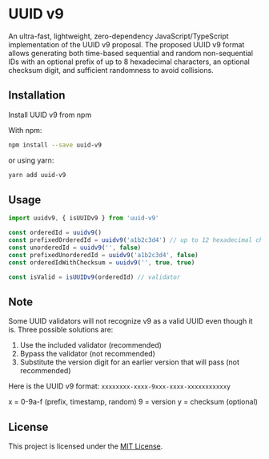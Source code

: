 # UUID v9

An ultra-fast, lightweight, zero-dependency JavaScript/TypeScript implementation of the UUID v9 proposal. The proposed UUID v9 format allows generating both time-based sequential and random non-sequential IDs with an optional prefix of up to 8 hexadecimal characters, an optional checksum digit, and sufficient randomness to avoid collisions. 

<!-- To learn more about UUID v9, please visit the website: https://uuid-v9.jhunt.dev -->

## Installation

Install UUID v9 from npm

With npm:
```bash
npm install --save uuid-v9
```
or using yarn:
```bash
yarn add uuid-v9
```

## Usage

```javascript
import uuidv9, { isUUIDv9 } from 'uuid-v9' 

const orderedId = uuidv9()
const prefixedOrderedId = uuidv9('a1b2c3d4') // up to 12 hexadecimal characters
const unorderedId = uuidv9('', false)
const prefixedUnorderedId = uuidv9('a1b2c3d4', false)
const orderedIdWithChecksum = uuidv9('', true, true)

const isValid = isUUIDv9(orderedId) // validator
```

## Note

Some UUID validators will not recognize v9 as a valid UUID even though it is. Three possible solutions are:

1) Use the included validator (recommended)
2) Bypass the validator (not recommended)
3) Substitute the version digit for an earlier version that will pass (not recommended)

Here is the UUID v9 format: `xxxxxxxx-xxxx-9xxx-xxxx-xxxxxxxxxxxy`

x = 0-9a-f (prefix, timestamp, random)
9 = version
y = checksum (optional)

## License

This project is licensed under the [MIT License](LICENSE).